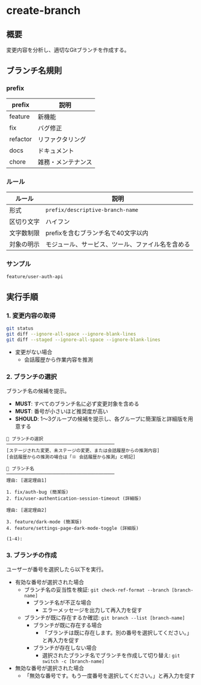 # create-branch

## 概要

変更内容を分析し、適切なGitブランチを作成する。

## ブランチ名規則

### prefix

| prefix | 説明 |
|---|---|
| feature | 新機能 |
| fix | バグ修正 |
| refactor | リファクタリング |
| docs | ドキュメント |
| chore | 雑務・メンテナンス |

### ルール

| ルール | 説明 |
|---|---|
| 形式 | `prefix/descriptive-branch-name` |
| 区切り文字 | ハイフン |
| 文字数制限 | prefixを含むブランチ名で40文字以内 |
| 対象の明示 | モジュール、サービス、ツール、ファイル名を含める |

### サンプル

`feature/user-auth-api`

## 実行手順

### 1. 変更内容の取得

```bash
git status
git diff --ignore-all-space --ignore-blank-lines
git diff --staged --ignore-all-space --ignore-blank-lines
```

- 変更がない場合
  - 会話履歴から作業内容を推測

### 2. ブランチの選択

ブランチ名の候補を提示。

- **MUST**: すべてのブランチ名に必ず変更対象を含める
- **MUST**: 番号が小さいほど推奨度が高い
- **SHOULD**: 1〜3グループの候補を提示し、各グループに簡潔版と詳細版を用意する

```text
🤖 ブランチの選択
────────────────────────────────────────
[ステージされた変更、未ステージの変更、または会話履歴からの推測内容]
[会話履歴からの推測の場合は「※ 会話履歴から推測」と明記]

🔀 ブランチ名
────────────────────────────────────────
理由: [選定理由1]

1. fix/auth-bug (簡潔版)
2. fix/user-authentication-session-timeout (詳細版)

理由: [選定理由2]

3. feature/dark-mode (簡潔版)
4. feature/settings-page-dark-mode-toggle (詳細版)

(1-4):
```

### 3. ブランチの作成

ユーザーが番号を選択したら以下を実行。

- 有効な番号が選択された場合
  - ブランチ名の妥当性を検証: `git check-ref-format --branch [branch-name]`
    - ブランチ名が不正な場合
      - エラーメッセージを出力して再入力を促す
  - ブランチが既に存在するか確認: `git branch --list [branch-name]`
    - ブランチが既に存在する場合
      - 「ブランチは既に存在します。別の番号を選択してください。」と再入力を促す
    - ブランチが存在しない場合
      - 選択されたブランチ名でブランチを作成して切り替え: `git switch -c [branch-name]`
- 無効な番号が選択された場合
  - 「無効な番号です。もう一度番号を選択してください。」と再入力を促す

